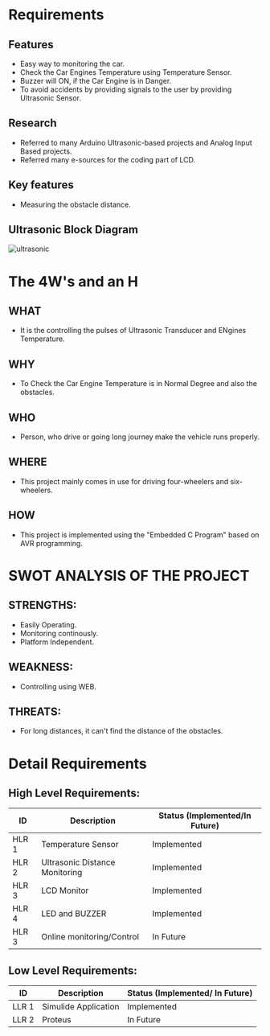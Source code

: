 # Requirements
##  Features
  * Easy way to monitoring the car.
  * Check the Car Engines Temperature using Temperature Sensor.
  * Buzzer will ON, if the Car Engine is in Danger.
  * To avoid accidents by providing signals to the user by providing Ultrasonic Sensor.

## Research
  * Referred to many Arduino Ultrasonic-based projects and Analog Input Based projects.
  * Referred many e-sources for the coding part of LCD.
       
##  Key features
  * Measuring the obstacle distance.
## Ultrasonic Block Diagram
![ultrasonic](http://transducersensors.com/wp-content/uploads/2016/10/Ultrasonic-sensor-functional-block-diagram.jpg)

# The 4W's and an H 

## WHAT
  * It is the controlling the pulses of Ultrasonic Transducer and ENgines Temperature.
## WHY
  * To Check the Car Engine Temperature is in Normal Degree and also the obstacles.
## WHO
  * Person, who drive or going long journey make the vehicle runs properly.
## WHERE
  * This project mainly comes in use for driving four-wheelers and six-wheelers.
## HOW
  * This project is implemented using the "Embedded C Program" based on AVR programming.

# SWOT ANALYSIS OF THE PROJECT
 ## STRENGTHS:
   * Easily Operating.
   * Monitoring continously.
   * Platform Independent.
 ## WEAKNESS:
   * Controlling using WEB.
 ## THREATS:
   * For long distances, it can't find the distance of the obstacles.
 
# Detail Requirements

## High Level Requirements:

|  ID   | Description | Status (Implemented/In Future) |
| ----- | ----------- | ------------------------------ |
| HLR 1 | Temperature Sensor | Implemented |
| HLR 2 |     Ultrasonic Distance Monitoring  |  Implemented  |
| HLR 3 |    LCD Monitor   | Implemented |
| HLR 4 | LED and BUZZER | Implemented |
| HLR 3 |    Online monitoring/Control   | In Future |

## Low Level Requirements:

|  ID   | Description | Status (Implemented/ In Future) |
| ----- | ----------- | ------------------------------- |
| LLR 1 |   Simulide Application |  Implemented  |
| LLR 2 |   Proteus   | In Future |
